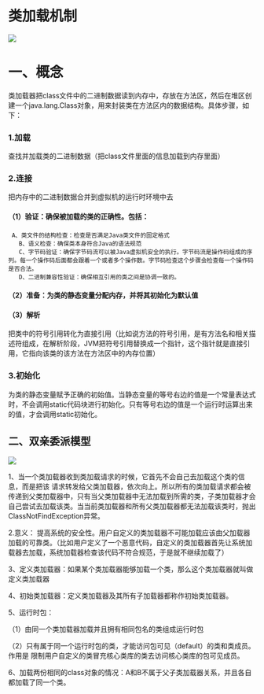 # 类加载机制

![](blogs\图片\jvm\class_process.jpg)

# 一、概念

类加载器把class文件中的二进制数据读到内存中，存放在方法区，然后在堆区创建一个java.lang.Class对象，用来封装类在方法区内的数据结构。具体步骤，如下：

### 1.加载

查找并加载类的二进制数据（把class文件里面的信息加载到内存里面）

### 2.连接

把内存中的二进制数据合并到虚拟机的运行时环境中去

#### （1）验证：确保被加载的类的正确性。包括：

```
 A、类文件的结构检查：检查是否满足Java类文件的固定格式
   B、语义检查：确保类本身符合Java的语法规范
   C、字节码验证：确保字节码流可以被Java虚拟机安全的执行。字节码流是操作码组成的序列。每一个操作码后面都会跟着一个或者多个操作数。字节码检查这个步骤会检查每一个操作码是否合法。
   D、二进制兼容性验证：确保相互引用的类之间是协调一致的。
```

#### （2）准备：为类的静态变量分配内存，并将其初始化为默认值

#### （3）解析

把类中的符号引用转化为直接引用（比如说方法的符号引用，是有方法名和相关描述符组成，在解析阶段，JVM把符号引用替换成一个指针，这个指针就是直接引用，它指向该类的该方法在方法区中的内存位置）

### 3.初始化

为类的静态变量赋予正确的初始值。当静态变量的等号右边的值是一个常量表达式时，不会调用static代码块进行初始化。只有等号右边的值是一个运行时运算出来的值，才会调用static初始化。



## 二、双亲委派模型

![](blogs\图片\jvm\class_loader.jpg)

1、当一个类加载器收到类加载请求的时候，它首先不会自己去加载这个类的信息，而是把该 
请求转发给父类加载器，依次向上。所以所有的类加载请求都会被传递到父类加载器中，只有当父类加载器中无法加载到所需的类，子类加载器才会自己尝试去加载该类。当当前类加载器和所有父类加载器都无法加载该类时，抛出ClassNotFindException异常。



2.意义：
提高系统的安全性。用户自定义的类加载器不可能加载应该由父加载器加载的可靠类。（比如用户定义了一个恶意代码，自定义的类加载器首先让系统加载器去加载，系统加载器检查该代码不符合规范，于是就不继续加载了）



3、定义类加载器：如果某个类加载器能够加载一个类，那么这个类加载器就叫做定义类加载器

4、初始类加载器：定义类加载器及其所有子加载器都称作初始类加载器。

5、运行时包：

（1）由同一个类加载器加载并且拥有相同包名的类组成运行时包

（2）只有属于同一个运行时包的类，才能访问包可见（default）的类和类成员。作用是 限制用户自定义的类冒充核心类库的类去访问核心类库的包可见成员。

6、加载两份相同的class对象的情况：A和B不属于父子类加载器关系，并且各自都加载了同一个类。

